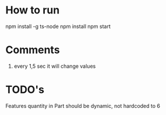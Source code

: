 # How to run
npm install -g ts-node
npm install
npm start

# Comments
1) every 1,5 sec it will change values

# TODO's
Features quantity in Part should be dynamic, not hardcoded to 6
